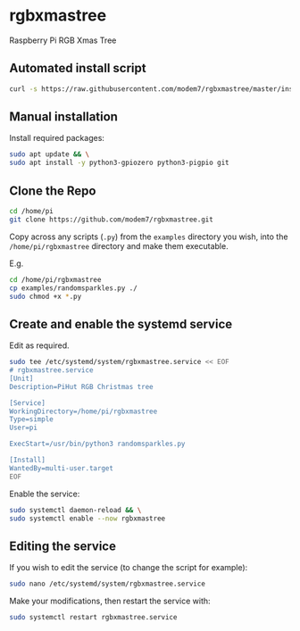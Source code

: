 # rgbxmastree

Raspberry Pi RGB Xmas Tree

## Automated install script
```bash
curl -s https://raw.githubusercontent.com/modem7/rgbxmastree/master/install.sh | sudo bash
```

## Manual installation

Install required packages:

```bash
sudo apt update && \
sudo apt install -y python3-gpiozero python3-pigpio git
```

## Clone the Repo
```bash
cd /home/pi
git clone https://github.com/modem7/rgbxmastree.git
```

Copy across any scripts (`.py`) from the `examples` directory you wish, into the `/home/pi/rgbxmastree` directory and make them executable.

E.g.

```bash
cd /home/pi/rgbxmastree
cp examples/randomsparkles.py ./
sudo chmod +x *.py
```

## Create and enable the systemd service

Edit as required.

```bash
sudo tee /etc/systemd/system/rgbxmastree.service << EOF
# rgbxmastree.service
[Unit]
Description=PiHut RGB Christmas tree

[Service]
WorkingDirectory=/home/pi/rgbxmastree
Type=simple
User=pi

ExecStart=/usr/bin/python3 randomsparkles.py

[Install]
WantedBy=multi-user.target
EOF
```

Enable the service:

```bash
sudo systemctl daemon-reload && \
sudo systemctl enable --now rgbxmastree
```

## Editing the service

If you wish to edit the service (to change the script for example):

```bash
sudo nano /etc/systemd/system/rgbxmastree.service
```

Make your modifications, then restart the service with:

```bash
sudo systemctl restart rgbxmastree.service
```

